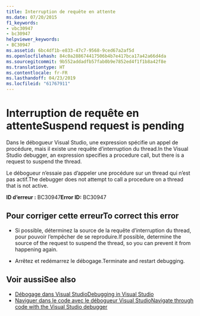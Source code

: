 ```yaml
---
title: Interruption de requête en attente
ms.date: 07/20/2015
f1_keywords:
- vbc30947
- bc30947
helpviewer_keywords:
- BC30947
ms.assetid: 6bc4df1b-e833-47c7-9568-9ced67a2af5d
ms.openlocfilehash: 84c0a288674417506b4b7e417bca17a42a66d4da
ms.sourcegitcommit: 9b552addadfb57fab0b9e7852ed4f1f1b8a42f8e
ms.translationtype: HT
ms.contentlocale: fr-FR
ms.lasthandoff: 04/23/2019
ms.locfileid: "61767911"
---
```

# <a name="suspend-request-is-pending"></a><span data-ttu-id="6fb4e-102">Interruption de requête en attente</span><span class="sxs-lookup"><span data-stu-id="6fb4e-102">Suspend request is pending</span></span>
<span data-ttu-id="6fb4e-103">Dans le débogueur Visual Studio, une expression spécifie un appel de procédure, mais il existe une requête d’interruption du thread.</span><span class="sxs-lookup"><span data-stu-id="6fb4e-103">In the Visual Studio debugger, an expression specifies a procedure call, but there is a request to suspend the thread.</span></span>  
  
 <span data-ttu-id="6fb4e-104">Le débogueur n’essaie pas d’appeler une procédure sur un thread qui n’est pas actif.</span><span class="sxs-lookup"><span data-stu-id="6fb4e-104">The debugger does not attempt to call a procedure on a thread that is not active.</span></span>  
  
 <span data-ttu-id="6fb4e-105">**ID d’erreur :** BC30947</span><span class="sxs-lookup"><span data-stu-id="6fb4e-105">**Error ID:** BC30947</span></span>  
  
## <a name="to-correct-this-error"></a><span data-ttu-id="6fb4e-106">Pour corriger cette erreur</span><span class="sxs-lookup"><span data-stu-id="6fb4e-106">To correct this error</span></span>  
  
- <span data-ttu-id="6fb4e-107">Si possible, déterminez la source de la requête d’interruption du thread, pour pouvoir l’empêcher de se reproduire.</span><span class="sxs-lookup"><span data-stu-id="6fb4e-107">If possible, determine the source of the request to suspend the thread, so you can prevent it from happening again.</span></span>  
  
- <span data-ttu-id="6fb4e-108">Arrêtez et redémarrez le débogage.</span><span class="sxs-lookup"><span data-stu-id="6fb4e-108">Terminate and restart debugging.</span></span>  
  
## <a name="see-also"></a><span data-ttu-id="6fb4e-109">Voir aussi</span><span class="sxs-lookup"><span data-stu-id="6fb4e-109">See also</span></span>

- [<span data-ttu-id="6fb4e-110">Débogage dans Visual Studio</span><span class="sxs-lookup"><span data-stu-id="6fb4e-110">Debugging in Visual Studio</span></span>](/visualstudio/debugger/debugging-in-visual-studio)
- [<span data-ttu-id="6fb4e-111">Naviguer dans le code avec le débogueur Visual Studio</span><span class="sxs-lookup"><span data-stu-id="6fb4e-111">Navigate through code with the Visual Studio debugger</span></span>](/visualstudio/debugger/navigating-through-code-with-the-debugger)
